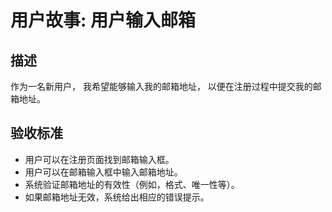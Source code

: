 # 用户故事: 用户输入邮箱

## 描述

作为一名新用户，
我希望能够输入我的邮箱地址，
以便在注册过程中提交我的邮箱地址。

## 验收标准

- 用户可以在注册页面找到邮箱输入框。
- 用户可以在邮箱输入框中输入邮箱地址。
- 系统验证邮箱地址的有效性（例如，格式、唯一性等）。
- 如果邮箱地址无效，系统给出相应的错误提示。
